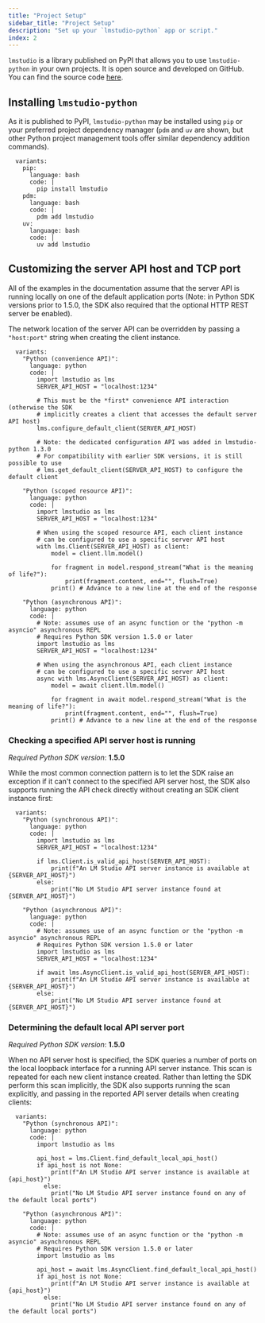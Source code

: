 ```yaml
---
title: "Project Setup"
sidebar_title: "Project Setup"
description: "Set up your `lmstudio-python` app or script."
index: 2
---
```


`lmstudio` is a library published on PyPI that allows you to use `lmstudio-python` in your own projects.
It is open source and developed on GitHub.
You can find the source code [here](https://github.com/lmstudio-ai/lmstudio-python).

## Installing `lmstudio-python`

As it is published to PyPI, `lmstudio-python` may be installed using `pip`
or your preferred project dependency manager (`pdm` and `uv` are shown, but other
Python project management tools offer similar dependency addition commands).

```lms_code_snippet
  variants:
    pip:
      language: bash
      code: |
        pip install lmstudio
    pdm:
      language: bash
      code: |
        pdm add lmstudio
    uv:
      language: bash
      code: |
        uv add lmstudio
```

## Customizing the server API host and TCP port

All of the examples in the documentation assume that the server API is running locally
on one of the default application ports (Note: in Python SDK versions prior to 1.5.0, the
SDK also required that the optional HTTP REST server be enabled).

The network location of the server API can be overridden by
passing a `"host:port"` string when creating the client instance.

```lms_code_snippet
  variants:
    "Python (convenience API)":
      language: python
      code: |
        import lmstudio as lms
        SERVER_API_HOST = "localhost:1234"

        # This must be the *first* convenience API interaction (otherwise the SDK
        # implicitly creates a client that accesses the default server API host)
        lms.configure_default_client(SERVER_API_HOST)

        # Note: the dedicated configuration API was added in lmstudio-python 1.3.0
        # For compatibility with earlier SDK versions, it is still possible to use
        # lms.get_default_client(SERVER_API_HOST) to configure the default client

    "Python (scoped resource API)":
      language: python
      code: |
        import lmstudio as lms
        SERVER_API_HOST = "localhost:1234"

        # When using the scoped resource API, each client instance
        # can be configured to use a specific server API host
        with lms.Client(SERVER_API_HOST) as client:
            model = client.llm.model()

            for fragment in model.respond_stream("What is the meaning of life?"):
                print(fragment.content, end="", flush=True)
            print() # Advance to a new line at the end of the response

    "Python (asynchronous API)":
      language: python
      code: |
        # Note: assumes use of an async function or the "python -m asyncio" asynchronous REPL
        # Requires Python SDK version 1.5.0 or later
        import lmstudio as lms
        SERVER_API_HOST = "localhost:1234"

        # When using the asynchronous API, each client instance
        # can be configured to use a specific server API host
        async with lms.AsyncClient(SERVER_API_HOST) as client:
            model = await client.llm.model()

            for fragment in await model.respond_stream("What is the meaning of life?"):
                print(fragment.content, end="", flush=True)
            print() # Advance to a new line at the end of the response
```

### Checking a specified API server host is running

*Required Python SDK version*: **1.5.0**

While the most common connection pattern is to let the SDK raise an exception if it can't
connect to the specified API server host, the SDK also supports running the API check directly
without creating an SDK client instance first:

```lms_code_snippet
  variants:
    "Python (synchronous API)":
      language: python
      code: |
        import lmstudio as lms
        SERVER_API_HOST = "localhost:1234"

        if lms.Client.is_valid_api_host(SERVER_API_HOST):
            print(f"An LM Studio API server instance is available at {SERVER_API_HOST}")
        else:
            print("No LM Studio API server instance found at {SERVER_API_HOST}")

    "Python (asynchronous API)":
      language: python
      code: |
        # Note: assumes use of an async function or the "python -m asyncio" asynchronous REPL
        # Requires Python SDK version 1.5.0 or later
        import lmstudio as lms
        SERVER_API_HOST = "localhost:1234"

        if await lms.AsyncClient.is_valid_api_host(SERVER_API_HOST):
            print(f"An LM Studio API server instance is available at {SERVER_API_HOST}")
        else:
            print("No LM Studio API server instance found at {SERVER_API_HOST}")
```


### Determining the default local API server port

*Required Python SDK version*: **1.5.0**

When no API server host is specified, the SDK queries a number of ports on the local loopback
interface for a running API server instance. This scan is repeated for each new client instance
created. Rather than letting the SDK perform this scan implicitly, the SDK also supports running
the scan explicitly, and passing in the reported API server details when creating clients:

```lms_code_snippet
  variants:
    "Python (synchronous API)":
      language: python
      code: |
        import lmstudio as lms

        api_host = lms.Client.find_default_local_api_host()
        if api_host is not None:
            print(f"An LM Studio API server instance is available at {api_host}")
          else:
            print("No LM Studio API server instance found on any of the default local ports")

    "Python (asynchronous API)":
      language: python
      code: |
        # Note: assumes use of an async function or the "python -m asyncio" asynchronous REPL
        # Requires Python SDK version 1.5.0 or later
        import lmstudio as lms

        api_host = await lms.AsyncClient.find_default_local_api_host()
        if api_host is not None:
            print(f"An LM Studio API server instance is available at {api_host}")
          else:
            print("No LM Studio API server instance found on any of the default local ports")
```
